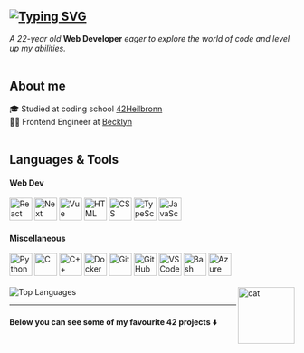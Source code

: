 <a href="https://git.io/typing-svg"><img src="https://readme-typing-svg.demolab.com?font=Fira+Code&size=30&duration=3500&pause=1000&color=69C7FF&background=102A3A00&vCenter=true&&repeat=false&random=false&width=570&lines=Hi,+I'm+Svenja+%F0%9F%90%B3" alt="Typing SVG" /></a>
---

<i>A 22-year old</i> <b>Web Developer</b> <i>eager to explore the world of code and level up my abilities.</i> <br><br>

## About me
🎓 Studied at coding school [42Heilbronn](https://www.42heilbronn.de/) <br>
👩‍💻 Frontend Engineer at [Becklyn](https://becklyn.com/)
<br><br>

## Languages & Tools

<div>
  <h4>Web Dev</h4>
  <img src="https://cdn.jsdelivr.net/gh/devicons/devicon@latest/icons/react/react-original.svg" title="React" alt="React" width="40" height="40"/>
  <img src="https://cdn.jsdelivr.net/gh/devicons/devicon@latest/icons/nextjs/nextjs-original.svg" title="Next" alt="Next" width="40" height="40"/>
  <img src="https://cdn.jsdelivr.net/gh/devicons/devicon/icons/vuejs/vuejs-original.svg" title="Vue" alt="Vue" width="40" height="40"/>
  <img src="https://cdn.jsdelivr.net/gh/devicons/devicon@latest/icons/html5/html5-plain.svg" title="HTML" alt="HTML" width="40" height="40" />
  <img src="https://cdn.jsdelivr.net/gh/devicons/devicon@latest/icons/css3/css3-plain.svg" title="CSS" alt="CSS" width="40" height="40" />
  <img src="https://cdn.jsdelivr.net/gh/devicons/devicon/icons/typescript/typescript-plain.svg" title="TypeScript" alt="TypeScript" width="40" height="40"/>
  <img src="https://cdn.jsdelivr.net/gh/devicons/devicon/icons/javascript/javascript-plain.svg" title="JavaScript" alt="JavaScript" width="40" height="40"/>
  <h4>Miscellaneous</h4>
  <img src="https://cdn.jsdelivr.net/gh/devicons/devicon@latest/icons/python/python-original.svg" title="Python" alt="Python" width="40" height="40" />
  <img src="https://cdn.jsdelivr.net/gh/devicons/devicon@latest/icons/c/c-original.svg" title="C" alt="C" width="40" height="40"/>   
  <img src="https://cdn.jsdelivr.net/gh/devicons/devicon/icons/cplusplus/cplusplus-plain.svg" title="C++" alt="C++" width="40" height="40"/>
  <img src="https://cdn.jsdelivr.net/gh/devicons/devicon/icons/docker/docker-plain.svg" title="Docker" alt="Docker" width="40" height="40"/>
  <img src="https://cdn.jsdelivr.net/gh/devicons/devicon/icons/git/git-original.svg" title="Git" alt="Git" width="40" height="40"/>
  <img src="https://cdn.jsdelivr.net/gh/devicons/devicon@latest/icons/github/github-original.svg" title="GitHub" alt="GitHub" width="40" height="40"/>
  <img src="https://cdn.jsdelivr.net/gh/devicons/devicon/icons/vscode/vscode-original.svg" title="VSCode" alt="VSCode" width="40" height="40"/>
  <img src="https://cdn.jsdelivr.net/gh/devicons/devicon/icons/bash/bash-plain.svg" title="Bash" alt="Bash" width="40" height="40"/>
  <img src="https://cdn.jsdelivr.net/gh/devicons/devicon@latest/icons/azuredevops/azuredevops-original.svg" title="Azure DevOps" alt="Azure DevOps" width="40" height="40" />
</div>

<br>

<img src="https://github-readme-stats.vercel.app/api/top-langs/?username=svenja-haas&layout=donut&langs_count=4&hide=makefile&theme=dark" alt="Top Languages">

<img src="https://64.media.tumblr.com/804bdb2472805155f91585622f55c1c9/c713732b9d4d4361-15/s1280x1920/bb80be58ef4cf54efc0234babbb1abe60f6044c8.jpg" title="cat" alt="cat" height="100" style="max-width: 100%;"  align="right">
</div>

---

#### Below you can see some of my favourite 42 projects ⬇️ 

